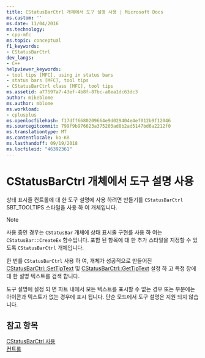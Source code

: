 ```yaml
---
title: CStatusBarCtrl 개체에서 도구 설명 사용 | Microsoft Docs
ms.custom: ''
ms.date: 11/04/2016
ms.technology:
- cpp-mfc
ms.topic: conceptual
f1_keywords:
- CStatusBarCtrl
dev_langs:
- C++
helpviewer_keywords:
- tool tips [MFC], using in status bars
- status bars [MFC], tool tips
- CStatusBarCtrl class [MFC], tool tips
ms.assetid: a77597a7-43ef-4b8f-87bc-a8ea1dc63dc3
author: mikeblome
ms.author: mblome
ms.workload:
- cplusplus
ms.openlocfilehash: f17dff6680209664e9d029404e4ef012b9f12046
ms.sourcegitcommit: 799f9b976623a375203ad8b2ad5147bd6a2212f0
ms.translationtype: MT
ms.contentlocale: ko-KR
ms.lasthandoff: 09/19/2018
ms.locfileid: "46392361"
---
```

# <a name="using-tooltips-in-a-cstatusbarctrl-object"></a>CStatusBarCtrl 개체에서 도구 설명 사용

상태 표시줄 컨트롤에 대 한 도구 설명에 사용 하려면 만들기를 `CStatusBarCtrl` SBT_TOOLTIPS 스타일을 사용 하 여 개체입니다.

> [!NOTE]
>  사용 중인 경우는 `CStatusBar` 개체에 상태 표시줄 구현를 사용 하 여는 `CStatusBar::CreateEx` 함수입니다. 포함 된 항목에 대 한 추가 스타일을 지정할 수 있도록 `CStatusBarCtrl` 개체입니다.

한 번를 `CStatusBarCtrl` 사용 하 여, 개체가 성공적으로 만들어진 [CStatusBarCtrl::SetTipText](../mfc/reference/cstatusbarctrl-class.md#settiptext) 및 [CStatusBarCtrl::GetTipText](../mfc/reference/cstatusbarctrl-class.md#gettiptext) 설정 하 고 특정 창에 대 한 설명 텍스트를 검색 합니다.

도구 설명에 설정 되 면 파트 내에서 모든 텍스트를 표시할 수 없는 경우 또는 부분에는 아이콘과 텍스트가 없는 경우에 표시 됩니다. 단순 모드에서 도구 설명은 지원 되지 않습니다.

## <a name="see-also"></a>참고 항목

[CStatusBarCtrl 사용](../mfc/using-cstatusbarctrl.md)<br/>
[컨트롤](../mfc/controls-mfc.md)

